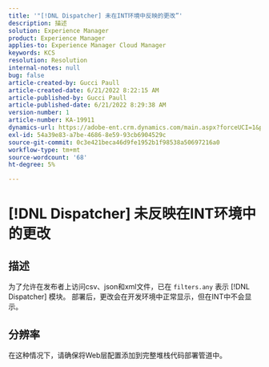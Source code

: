 ```yaml
---
title: '"[!DNL Dispatcher] 未在INT环境中反映的更改”'
description: 描述
solution: Experience Manager
product: Experience Manager
applies-to: Experience Manager Cloud Manager
keywords: KCS
resolution: Resolution
internal-notes: null
bug: false
article-created-by: Gucci Paull
article-created-date: 6/21/2022 8:22:15 AM
article-published-by: Gucci Paull
article-published-date: 6/21/2022 8:29:38 AM
version-number: 1
article-number: KA-19911
dynamics-url: https://adobe-ent.crm.dynamics.com/main.aspx?forceUCI=1&pagetype=entityrecord&etn=knowledgearticle&id=0a385a3e-3bf1-ec11-bb3d-6045bd015716
exl-id: 54a39e83-a7be-4686-8e59-93cb6904529c
source-git-commit: 0c3e421beca46d9fe1952b1f98538a50697216a0
workflow-type: tm+mt
source-wordcount: '68'
ht-degree: 5%

---
```


# [!DNL Dispatcher] 未反映在INT环境中的更改

## 描述

为了允许在发布者上访问csv、json和xml文件，已在 `filters.any` 表示 [!DNL Dispatcher] 模块。 部署后，更改会在开发环境中正常显示，但在INT中不会显示。

## 分辨率

在这种情况下，请确保将Web层配置添加到完整堆栈代码部署管道中。
